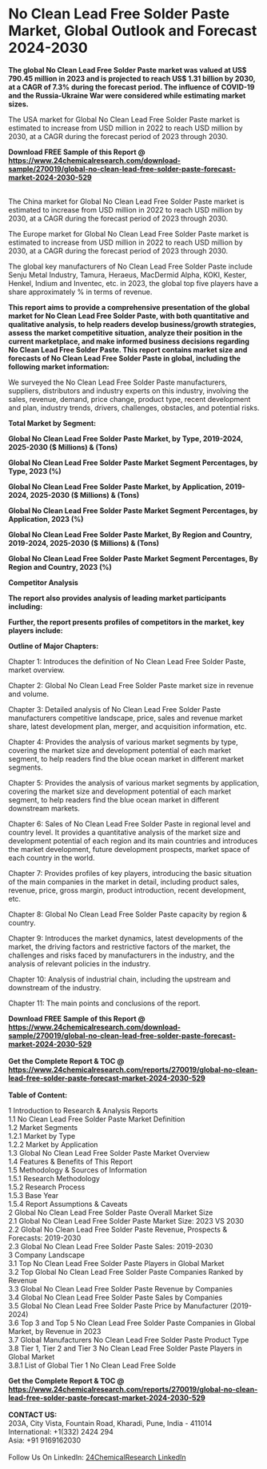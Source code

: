 <h1>No Clean Lead Free Solder Paste Market, Global Outlook and Forecast 2024-2030</h1><p><strong>The global No Clean Lead Free Solder Paste market was valued at US$ 790.45 million in 2023 and is projected to reach US$ 1.31 billion by 2030, at a CAGR of 7.3% during the forecast period. The influence of COVID-19 and the Russia-Ukraine War were considered while estimating market sizes.</strong></p><p>
</p><p>The USA market for Global No Clean Lead Free Solder Paste market is estimated to increase from USD million in 2022 to reach USD million by 2030, at a CAGR during the forecast period of 2023 through 2030.</p><div><b>Download FREE Sample of this Report @ 
            <a href="https://www.24chemicalresearch.com/download-sample/270019/global-no-clean-lead-free-solder-paste-forecast-market-2024-2030-529">
            https://www.24chemicalresearch.com/download-sample/270019/global-no-clean-lead-free-solder-paste-forecast-market-2024-2030-529</a></b></div><br><p>
</p><p>The China market for Global No Clean Lead Free Solder Paste market is estimated to increase from USD million in 2022 to reach USD million by 2030, at a CAGR during the forecast period of 2023 through 2030.</p><p>
</p><p>The Europe market for Global No Clean Lead Free Solder Paste market is estimated to increase from USD million in 2022 to reach USD million by 2030, at a CAGR during the forecast period of 2023 through 2030.</p><p>
</p><p>The global key manufacturers of No Clean Lead Free Solder Paste include Senju Metal Industry, Tamura, Heraeus, MacDermid Alpha, KOKI, Kester, Henkel, Indium and Inventec, etc. in 2023, the global top five players have a share approximately % in terms of revenue.</p><p>
<strong>This report aims to provide a comprehensive presentation of the global market for No Clean Lead Free Solder Paste, with both quantitative and qualitative analysis, to help readers develop business/growth strategies, assess the market competitive situation, analyze their position in the current marketplace, and make informed business decisions regarding No Clean Lead Free Solder Paste. This report contains market size and forecasts of No Clean Lead Free Solder Paste in global, including the following market information:</strong></p><p>
</p><p>
</p><p>We surveyed the No Clean Lead Free Solder Paste manufacturers, suppliers, distributors and industry experts on this industry, involving the sales, revenue, demand, price change, product type, recent development and plan, industry trends, drivers, challenges, obstacles, and potential risks.</p><p>
<strong>Total Market by Segment:</strong></p><p>
<strong>Global No Clean Lead Free Solder Paste Market, by Type, 2019-2024, 2025-2030 ($ Millions) &amp; (Tons)</strong></p><p>
<strong>Global No Clean Lead Free Solder Paste Market Segment Percentages, by Type, 2023 (%)</strong></p><p>
</p><p>
<strong>Global No Clean Lead Free Solder Paste Market, by Application, 2019-2024, 2025-2030 ($ Millions) &amp; (Tons)</strong></p><p>
<strong>Global No Clean Lead Free Solder Paste Market Segment Percentages, by Application, 2023 (%)</strong></p><p>
</p><p>
<strong>Global No Clean Lead Free Solder Paste Market, By Region and Country, 2019-2024, 2025-2030 ($ Millions) &amp; (Tons)</strong></p><p>
<strong>Global No Clean Lead Free Solder Paste Market Segment Percentages, By Region and Country, 2023 (%)</strong></p><p>
</p><p>
<strong>Competitor Analysis</strong></p><p>
<strong>The report also provides analysis of leading market participants including:</strong></p><p>
</p><p>
<strong>Further, the report presents profiles of competitors in the market, key players include:</strong></p><p>
</p><p>
<strong>Outline of Major Chapters:</strong></p><p>
</p><p>Chapter 1: Introduces the definition of No Clean Lead Free Solder Paste, market overview.</p><p>
Chapter 2: Global No Clean Lead Free Solder Paste market size in revenue and volume.</p><p>
Chapter 3: Detailed analysis of No Clean Lead Free Solder Paste manufacturers competitive landscape, price, sales and revenue market share, latest development plan, merger, and acquisition information, etc.</p><p>
Chapter 4: Provides the analysis of various market segments by type, covering the market size and development potential of each market segment, to help readers find the blue ocean market in different market segments.</p><p>
Chapter 5: Provides the analysis of various market segments by application, covering the market size and development potential of each market segment, to help readers find the blue ocean market in different downstream markets.</p><p>
Chapter 6: Sales of No Clean Lead Free Solder Paste in regional level and country level. It provides a quantitative analysis of the market size and development potential of each region and its main countries and introduces the market development, future development prospects, market space of each country in the world.</p><p>
Chapter 7: Provides profiles of key players, introducing the basic situation of the main companies in the market in detail, including product sales, revenue, price, gross margin, product introduction, recent development, etc.</p><p>
Chapter 8: Global No Clean Lead Free Solder Paste capacity by region &amp; country.</p><p>
Chapter 9: Introduces the market dynamics, latest developments of the market, the driving factors and restrictive factors of the market, the challenges and risks faced by manufacturers in the industry, and the analysis of relevant policies in the industry.</p><p>
Chapter 10: Analysis of industrial chain, including the upstream and downstream of the industry.</p><p>
Chapter 11: The main points and conclusions of the report.</p><div><b>Download FREE Sample of this Report @ 
            <a href="https://www.24chemicalresearch.com/download-sample/270019/global-no-clean-lead-free-solder-paste-forecast-market-2024-2030-529">
            https://www.24chemicalresearch.com/download-sample/270019/global-no-clean-lead-free-solder-paste-forecast-market-2024-2030-529</a></b></div><br><div><b>Get the Complete Report & TOC @ 
            <a href="https://www.24chemicalresearch.com/reports/270019/global-no-clean-lead-free-solder-paste-forecast-market-2024-2030-529">
            https://www.24chemicalresearch.com/reports/270019/global-no-clean-lead-free-solder-paste-forecast-market-2024-2030-529</a></b></div><br>
            <b>Table of Content:</b><p>1 Introduction to Research & Analysis Reports<br />
    1.1 No Clean Lead Free Solder Paste Market Definition<br />
    1.2 Market Segments<br />
        1.2.1 Market by Type<br />
        1.2.2 Market by Application<br />
    1.3 Global No Clean Lead Free Solder Paste Market Overview<br />
    1.4 Features & Benefits of This Report<br />
    1.5 Methodology & Sources of Information<br />
        1.5.1 Research Methodology<br />
        1.5.2 Research Process<br />
        1.5.3 Base Year<br />
        1.5.4 Report Assumptions & Caveats<br />
2 Global No Clean Lead Free Solder Paste Overall Market Size<br />
    2.1 Global No Clean Lead Free Solder Paste Market Size: 2023 VS 2030<br />
    2.2 Global No Clean Lead Free Solder Paste Revenue, Prospects & Forecasts: 2019-2030<br />
    2.3 Global No Clean Lead Free Solder Paste Sales: 2019-2030<br />
3 Company Landscape<br />
    3.1 Top No Clean Lead Free Solder Paste Players in Global Market<br />
    3.2 Top Global No Clean Lead Free Solder Paste Companies Ranked by Revenue<br />
    3.3 Global No Clean Lead Free Solder Paste Revenue by Companies<br />
    3.4 Global No Clean Lead Free Solder Paste Sales by Companies<br />
    3.5 Global No Clean Lead Free Solder Paste Price by Manufacturer (2019-2024)<br />
    3.6 Top 3 and Top 5 No Clean Lead Free Solder Paste Companies in Global Market, by Revenue in 2023<br />
    3.7 Global Manufacturers No Clean Lead Free Solder Paste Product Type<br />
    3.8 Tier 1, Tier 2 and Tier 3 No Clean Lead Free Solder Paste Players in Global Market<br />
        3.8.1 List of Global Tier 1 No Clean Lead Free Solde</p><div><b>Get the Complete Report & TOC @ 
            <a href="https://www.24chemicalresearch.com/reports/270019/global-no-clean-lead-free-solder-paste-forecast-market-2024-2030-529">
            https://www.24chemicalresearch.com/reports/270019/global-no-clean-lead-free-solder-paste-forecast-market-2024-2030-529</a></b></div><br><b>CONTACT US:</b><br>
            203A, City Vista, Fountain Road, Kharadi, Pune, India - 411014<br>
            International: +1(332) 2424 294<br>
            Asia: +91 9169162030 <br><br>
            Follow Us On LinkedIn: <a href="https://www.linkedin.com/company/24chemicalresearch/">24ChemicalResearch LinkedIn</a>